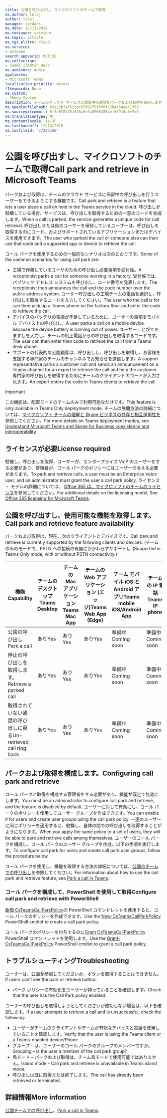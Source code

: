 ```yaml
---
title: 公園を呼び出すし、マイクロソフトのチームで取得
ms.author: lolaj
author: lolaj
manager: serdars
ms.date: 12/13/2018
ms.reviewer: srividhc
ms.topic: article
ms.tgt.pltfrm: cloud
ms.service:
- msteams
search.appverid: MET150
ms.collection:
- Teams_ITAdmin_Help
ms.audience: Admin
appliesto:
- Microsoft Teams
localization_priority: Normal
f1keywords: None
ms.custom:
- Phone System
description: チームのクラウド サービスに保留中の通話をパークおよび取得を使用します。
ms.openlocfilehash: 02ec2b3af52cac65f82f5f0f0fc2b4b54ae61369
ms.sourcegitcommit: 5f7e078125f810a9e9a89052854ef63916afe7d3
ms.translationtype: MT
ms.contentlocale: ja-JP
ms.lasthandoff: 12/14/2018
ms.locfileid: "27283160"
---
```

# <a name="call-park-and-retrieve-in-microsoft-teams"></a><span data-ttu-id="caea5-103">公園を呼び出すし、マイクロソフトのチームで取得</span><span class="sxs-lookup"><span data-stu-id="caea5-103">Call park and retrieve in Microsoft Teams</span></span>

<span data-ttu-id="caea5-104">パークおよび取得は、チームのクラウド サービスに保留中の呼び出しを行うユーザーをできるようにする機能です。</span><span class="sxs-lookup"><span data-stu-id="caea5-104">Call park and retrieve is a feature that lets a user place a call on hold in the Teams service in the cloud.</span></span> <span data-ttu-id="caea5-105">呼び出しが駐機している場合、サービスは、呼び出しを取得するための一意のコードを生成します。</span><span class="sxs-lookup"><span data-stu-id="caea5-105">When a call is parked, the service generates a unique code for call retrieval.</span></span> <span data-ttu-id="caea5-106">呼び出しまたは他のユーザーを保持しているユーザーは、呼び出しを取得するのにコード、およびサポートされているアプリケーションまたはデバイスを使用できます。</span><span class="sxs-lookup"><span data-stu-id="caea5-106">The user who parked the call or someone else can then use that code and a supported app or device to retrieve the call.</span></span> 

<span data-ttu-id="caea5-107">コール パークを使用するための一般的なシナリオは次のとおりです。</span><span class="sxs-lookup"><span data-stu-id="caea5-107">Some of the common scenarios for using call park are:</span></span> 

- <span data-ttu-id="caea5-108">工場で作業しているユーザのための呼び出し必要事項を受付係。</span><span class="sxs-lookup"><span data-stu-id="caea5-108">A receptionist parks a call for someone working in a factory.</span></span> <span data-ttu-id="caea5-109">受付係では、パブリック アドレス システムを呼び出し、コード番号を発表します。</span><span class="sxs-lookup"><span data-stu-id="caea5-109">The receptionist then announces the call and the code number over the public address system.</span></span> <span data-ttu-id="caea5-110">ユーザー呼び出しの工場チームの電話を選択し、呼び出しを取得するコードを入力してください。</span><span class="sxs-lookup"><span data-stu-id="caea5-110">The user who the call is for can then pick up a Teams phone on the factory floor and enter the code to retrieve the call.</span></span>
- <span data-ttu-id="caea5-111">デバイスのバッテリの電源が不足しているために、ユーザーの事項をモバイル デバイス上の呼び出し。</span><span class="sxs-lookup"><span data-stu-id="caea5-111">A user parks a call on a mobile device because the device battery is running out of power.</span></span> <span data-ttu-id="caea5-112">ユーザーことができますしを入力し、チームの机上電話からの呼び出しを取得するコードです。</span><span class="sxs-lookup"><span data-stu-id="caea5-112">The user can then enter then code to retrieve the call from a Teams desk phone.</span></span>
- <span data-ttu-id="caea5-113">サポートの代表的な公園顧客は、呼び出しし、呼び出しを取得し、お客様を支援する専門家のチームのチャンネルでお知らせを送信します。</span><span class="sxs-lookup"><span data-stu-id="caea5-113">A support representative parks a customer call and sends an announcement on a Teams channel for an expert to retrieve the call and help the customer.</span></span> <span data-ttu-id="caea5-114">専門家の呼び出しを取得するためにチームのクライアントのコードが入力されます。</span><span class="sxs-lookup"><span data-stu-id="caea5-114">An expert enters the code in Teams clients to retrieve the call</span></span>

> [!IMPORTANT]
> <span data-ttu-id="caea5-115">この機能は、配置モードのチームのみで利用可能なだけです。</span><span class="sxs-lookup"><span data-stu-id="caea5-115">This feature is only available in Teams Only deployment mode.</span></span> <span data-ttu-id="caea5-116">チームの展開方法の詳細については、[マイクロソフト チームの理解と Skype ビジネスの共存と相互運用性を](teams-and-skypeforbusiness-coexistence-and-interoperability.md)参照してください。</span><span class="sxs-lookup"><span data-stu-id="caea5-116">For more details on Teams deployment modes, see [Understand Microsoft Teams and Skype for Business coexistence and interoperability](teams-and-skypeforbusiness-coexistence-and-interoperability.md)</span></span>

## <a name="license-required"></a><span data-ttu-id="caea5-117">ライセンスが必要</span><span class="sxs-lookup"><span data-stu-id="caea5-117">License required</span></span>

<span data-ttu-id="caea5-118">駐機し、呼び出しを取得、ユーザーが、エンタープライズ VoIP のユーザーをする必要があり、管理者が、コール パークのポリシーにはユーザーの与える必要があります。</span><span class="sxs-lookup"><span data-stu-id="caea5-118">To park and retrieve calls, a user must be an Enterprise Voice user, and an administrator must grant the user a call park policy.</span></span> <span data-ttu-id="caea5-119">ライセンス ・ モデルの詳細については、 [Office 365 は、マイクロソフトのチームのライセンス](office-365-licensing.md)を参照してください。</span><span class="sxs-lookup"><span data-stu-id="caea5-119">For additional details on the licensing model, See [Office 365 licensing for Microsoft Teams](office-365-licensing.md).</span></span>

## <a name="call-park-and-retrieve-feature-availability"></a><span data-ttu-id="caea5-120">公園を呼び出すし、使用可能な機能を取得します。</span><span class="sxs-lookup"><span data-stu-id="caea5-120">Call park and retrieve feature availability</span></span>

<span data-ttu-id="caea5-121">パークおよび取得は、現在、次のクライアントとデバイスです。</span><span class="sxs-lookup"><span data-stu-id="caea5-121">Call park and retrieve is currently supported by the following clients and devices.</span></span> <span data-ttu-id="caea5-122">(チームのみのモードで、PSTN への接続の有無にかかわらずサポート)。</span><span class="sxs-lookup"><span data-stu-id="caea5-122">(Supported in Teams Only mode, with or without PSTN connectivity.)</span></span>

| <span data-ttu-id="caea5-123">機能</span><span class="sxs-lookup"><span data-stu-id="caea5-123">Capability</span></span> | <span data-ttu-id="caea5-124">チームのデスクトップ</span><span class="sxs-lookup"><span data-stu-id="caea5-124">Teams Desktop</span></span> | <span data-ttu-id="caea5-125">チームの Mac アプリケーション</span><span class="sxs-lookup"><span data-stu-id="caea5-125">Teams Mac App</span></span> | <span data-ttu-id="caea5-126">チームの Web アプリケーション (エッジ)</span><span class="sxs-lookup"><span data-stu-id="caea5-126">Teams Web App (Edge)</span></span> |<span data-ttu-id="caea5-127">チーム モバイル iOS と Android アプリ</span><span class="sxs-lookup"><span data-stu-id="caea5-127">Teams mobile iOS/Android App</span></span> | <span data-ttu-id="caea5-128">チームの IP 電話</span><span class="sxs-lookup"><span data-stu-id="caea5-128">Teams IP phone</span></span> | <span data-ttu-id="caea5-129">ビジネス IP 電話の Skype</span><span class="sxs-lookup"><span data-stu-id="caea5-129">Skype for Business IP phone</span></span> |
|------------|---------------|---------------|----------------------|-----------------------------|----------------|-----------------------------|
| <span data-ttu-id="caea5-130">公園の呼び出し</span><span class="sxs-lookup"><span data-stu-id="caea5-130">Park a call</span></span> | <span data-ttu-id="caea5-131">あり</span><span class="sxs-lookup"><span data-stu-id="caea5-131">Yes</span></span> | <span data-ttu-id="caea5-132">あり</span><span class="sxs-lookup"><span data-stu-id="caea5-132">Yes</span></span> | <span data-ttu-id="caea5-133">あり</span><span class="sxs-lookup"><span data-stu-id="caea5-133">Yes</span></span> | <span data-ttu-id="caea5-134">準備中</span><span class="sxs-lookup"><span data-stu-id="caea5-134">Coming soon</span></span> | <span data-ttu-id="caea5-135">準備中</span><span class="sxs-lookup"><span data-stu-id="caea5-135">Coming soon</span></span>| <span data-ttu-id="caea5-136">なし</span><span class="sxs-lookup"><span data-stu-id="caea5-136">No</span></span> |
| <span data-ttu-id="caea5-137">停止の呼び出しを取得します。</span><span class="sxs-lookup"><span data-stu-id="caea5-137">Retrieve a parked call</span></span> | <span data-ttu-id="caea5-138">あり</span><span class="sxs-lookup"><span data-stu-id="caea5-138">Yes</span></span> | <span data-ttu-id="caea5-139">あり</span><span class="sxs-lookup"><span data-stu-id="caea5-139">Yes</span></span> | <span data-ttu-id="caea5-140">あり</span><span class="sxs-lookup"><span data-stu-id="caea5-140">Yes</span></span> | <span data-ttu-id="caea5-141">準備中</span><span class="sxs-lookup"><span data-stu-id="caea5-141">Coming soon</span></span> | <span data-ttu-id="caea5-142">準備中</span><span class="sxs-lookup"><span data-stu-id="caea5-142">Coming soon</span></span>| <span data-ttu-id="caea5-143">なし</span><span class="sxs-lookup"><span data-stu-id="caea5-143">No</span></span> |
| <span data-ttu-id="caea5-144">取得されていない通話の呼び出しに戻る</span><span class="sxs-lookup"><span data-stu-id="caea5-144">Un-retrieved call ring back</span></span> | <span data-ttu-id="caea5-145">あり</span><span class="sxs-lookup"><span data-stu-id="caea5-145">Yes</span></span> | <span data-ttu-id="caea5-146">あり</span><span class="sxs-lookup"><span data-stu-id="caea5-146">Yes</span></span> | <span data-ttu-id="caea5-147">あり</span><span class="sxs-lookup"><span data-stu-id="caea5-147">Yes</span></span> | <span data-ttu-id="caea5-148">準備中</span><span class="sxs-lookup"><span data-stu-id="caea5-148">Coming soon</span></span> | <span data-ttu-id="caea5-149">準備中</span><span class="sxs-lookup"><span data-stu-id="caea5-149">Coming soon</span></span>| <span data-ttu-id="caea5-150">なし</span><span class="sxs-lookup"><span data-stu-id="caea5-150">No</span></span> |

## <a name="configuring-call-park-and-retrieve"></a><span data-ttu-id="caea5-151">パークおよび取得を構成します。</span><span class="sxs-lookup"><span data-stu-id="caea5-151">Configuring call park and retrieve</span></span>

<span data-ttu-id="caea5-152">コール パークと取得を構成する管理者をする必要があり、機能が既定で無効にします。</span><span class="sxs-lookup"><span data-stu-id="caea5-152">You must be an administrator to configure call park and retrieve, and the feature is disabled by default.</span></span> <span data-ttu-id="caea5-153">ユーザーに対して有効にし、コール パークのポリシーを使用してユーザー グループを作成できます。</span><span class="sxs-lookup"><span data-stu-id="caea5-153">You can enable it for users and create user groups using the call park policy.</span></span> <span data-ttu-id="caea5-154">一連のユーザーに同じポリシーを適用すると、駐機し、自体の間での呼び出しを取得することがようになります。</span><span class="sxs-lookup"><span data-stu-id="caea5-154">When you apply the same policy to a set of users, they will be able to park and retrieve calls among themselves.</span></span> <span data-ttu-id="caea5-155">ユーザーのコール パークを構成し、コール パークのユーザー グループを作成、以下の手順を実行します。</span><span class="sxs-lookup"><span data-stu-id="caea5-155">To configure call park for users and create call park user groups, follow the procedure below.</span></span>

<span data-ttu-id="caea5-156">コール パークを使用し、機能を取得する方法の詳細については、[公園のチームでの呼び出し](https://support.office.com/article/park-a-call-in-teams-8538c063-d676-4e9a-8045-fc3b7299bb2f)を参照してください。</span><span class="sxs-lookup"><span data-stu-id="caea5-156">For information about how to use the call park and retrieve feature, see [Park a call in Teams](https://support.office.com/article/park-a-call-in-teams-8538c063-d676-4e9a-8045-fc3b7299bb2f).</span></span>

### <a name="configure-call-park-and-retrieve-with-powershell"></a><span data-ttu-id="caea5-157">コール パークを構成して、PowerShell を使用して取得</span><span class="sxs-lookup"><span data-stu-id="caea5-157">Configure call park and retrieve with PowerShell</span></span>

<span data-ttu-id="caea5-158">[新規 CsTeamsCallParkPolicy](https://docs.microsoft.com/powershell/module/skype/new-csteamscallparkpolicy?view=skype-ps)の PowerShell コマンドレットを使用すると、コール パークのポリシーを作成できます。</span><span class="sxs-lookup"><span data-stu-id="caea5-158">Use the [New-CsTeamsCallParkPolicy](https://docs.microsoft.com/powershell/module/skype/new-csteamscallparkpolicy?view=skype-ps) PowerShell cmdlet to create a call park policy.</span></span>

<span data-ttu-id="caea5-159">コール パークのポリシーを付与するのに[Grant CsTeamsCallParkPolicy](https://docs.microsoft.com/powershell/module/skype/grant-csteamscallparkpolicy?view=skype-ps) PowerShell コマンドレットを使用します。</span><span class="sxs-lookup"><span data-stu-id="caea5-159">Use the [Grant-CsTeamsCallParkPolicy](https://docs.microsoft.com/powershell/module/skype/grant-csteamscallparkpolicy?view=skype-ps) PowerShell cmdlet to grant a call park policy.</span></span>

## <a name="troubleshooting"></a><span data-ttu-id="caea5-160">トラブルシューティング</span><span class="sxs-lookup"><span data-stu-id="caea5-160">Troubleshooting</span></span>

<span data-ttu-id="caea5-161">ユーザーは、公園を参照してくださいか、ボタンを取得することはできません。</span><span class="sxs-lookup"><span data-stu-id="caea5-161">If users can’t see the park or retrieve button:</span></span> 

- <span data-ttu-id="caea5-162">パーク ポリシーの有効化をユーザーが持っていることを確認します。</span><span class="sxs-lookup"><span data-stu-id="caea5-162">Check that the user has the Call Park policy enabled.</span></span> 

<span data-ttu-id="caea5-163">ユーザーの呼び出しを取得しようとしてくださいが成功しない場合は、以下を確認します。</span><span class="sxs-lookup"><span data-stu-id="caea5-163">If a user attempts to retrieve a call and is unsuccessful, check the following:</span></span>

- <span data-ttu-id="caea5-164">ユーザーがチームのクライアントやチームが有効なデバイスと電話を使用していることを確認します。</span><span class="sxs-lookup"><span data-stu-id="caea5-164">Verify that the user is using the Teams client or a Teams-enabled device/Phone</span></span>
- <span data-ttu-id="caea5-165">グループ – は、ユーザーのコール パークのグループのメンバーですか。</span><span class="sxs-lookup"><span data-stu-id="caea5-165">Grouping – is the user a member of the call park group?</span></span>
- <span data-ttu-id="caea5-166">島モード – パークおよび取得は、チーム島モードで使用可能ではありません。</span><span class="sxs-lookup"><span data-stu-id="caea5-166">Island mode – Call park and retrieve is unavailable in Teams island mode.</span></span>
- <span data-ttu-id="caea5-167">呼び出しは既に取得または終了します。</span><span class="sxs-lookup"><span data-stu-id="caea5-167">The call has already been retrieved or terminated.</span></span>

## <a name="more-information"></a><span data-ttu-id="caea5-168">詳細情報</span><span class="sxs-lookup"><span data-stu-id="caea5-168">More information</span></span>

<span data-ttu-id="caea5-169">[公園チームでの呼び出し](https://support.office.com/article/park-a-call-in-teams-8538c063-d676-4e9a-8045-fc3b7299bb2f)。</span><span class="sxs-lookup"><span data-stu-id="caea5-169">[Park a call in Teams](https://support.office.com/article/park-a-call-in-teams-8538c063-d676-4e9a-8045-fc3b7299bb2f).</span></span>
